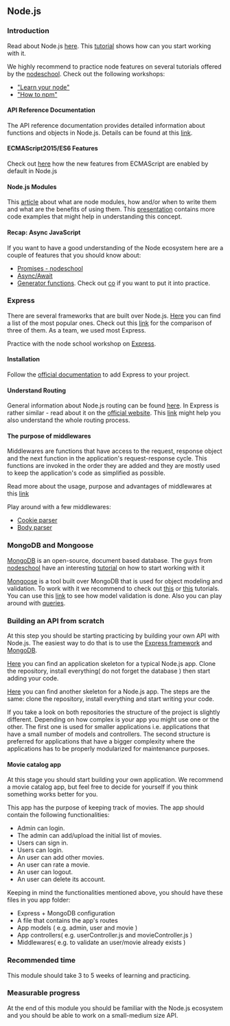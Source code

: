 ## Node.js

### Introduction
Read about Node.js [here](https://nodejs.org/en/).
This [tutorial](https://www.airpair.com/javascript/node-js-tutorial) shows how can you start working with it.

We highly recommend to practice node features on several tutorials offered by the [nodeschool](https://nodeschool.io/#workshoppers).
Check out the following workshops:
* ["Learn your node"](https://github.com/workshopper/learnyounode)
* ["How to npm"](https://github.com/workshopper/how-to-npm)

#### API Reference Documentation
The API reference documentation provides detailed information about functions and objects in Node.js. Details can be found at this [link](https://nodejs.org/api/).

#### ECMAScript2015/ES6 Features
Check out [here](https://nodejs.org/en/docs/es6/) how the new features from ECMAScript are enabled by default in Node.js

#### Node.js Modules
This [article](https://team.goodeggs.com/export-this-interface-design-patterns-for-node-js-modules-b48a3b1f8f40) about what are node modules, how and/or when to write them and what are the benefits of using them. This [presentation](https://darrenderidder.github.io/talks/ModulePatterns/#/1) contains more code examples that might help in understanding this concept.

#### Recap: Async JavaScript
If you want to have a good understanding of the Node ecosystem here are a couple of features that you should know about:
* [Promises - nodeschool](https://github.com/stevekane/promise-it-wont-hurt)
* [Async/Await](https://blog.risingstack.com/mastering-async-await-in-nodejs/)
* [Generator functions](https://developer.mozilla.org/en-US/docs/Web/JavaScript/Reference/Statements/function%2A). Check out [co](https://www.npmjs.com/package/co) if you want to put it into practice.

### Express
There are several frameworks that are built over Node.js.
[Here](http://nodeframework.com/) you can find a list of the most popular ones.
Check out this [link](https://www.airpair.com/node.js/posts/nodejs-framework-comparison-express-koa-hapi) for the comparison of three of them. As a team, we used most Express.

Practice with the node school workshop on [Express](https://github.com/azat-co/expressworks).

#### Installation
Follow the [official documentation](https://expressjs.com/en/starter/installing.html) to add Express to your project.

#### Understand Routing
General information about Node.js routing can be found [here](https://www.youtube.com/watch?v=tiMLxUKrB-g). In Express is rather similar - read about it on the [official website](https://expressjs.com/en/guide/routing.html).
This [link](https://scotch.io/tutorials/learn-to-use-the-new-router-in-expressjs-4) might help you also understand the whole routing process.

#### The purpose of middlewares
Middlewares are functions that have access to the request, response object and the next function in the application's request-response cycle. This functions are invoked in the order they are added and they are mostly used to keep the application's code as simplified as possible.

Read more about the usage, purpose and advantages of middlewares at this [link](https://expressjs.com/en/guide/using-middleware.html)

Play around with a few middlewares:
* [Cookie parser](https://www.npmjs.com/package/cookie-parser)
* [Body parser](https://github.com/expressjs/body-parser)

### MongoDB and Mongoose
[MongoDB](https://docs.mongodb.com/manual/) is an open-source, document based database. The guys from [nodeschool](https://nodeschool.io) have an interesting [tutorial](https://github.com/evanlucas/learnyoumongo) on how to start working with it

[Mongoose](http://mongoosejs.com/) is a tool built over MongoDB that is used for object modeling and validation. To work with it we recommend to check out [this](https://scotch.io/tutorials/using-mongoosejs-in-node-js-and-mongodb-applications) or [this](https://developer.mozilla.org/en-US/docs/Learn/Server-side/Express_Nodejs/mongoose) tutorials. You can use this [link](http://mongoosejs.com/docs/validation.html) to see how model validation is done. Also you can play around with [queries](http://mongoosejs.com/docs/queries.html).

### Building an API from scratch
At this step you should be starting practicing by building your own API with Node.js.
The easiest way to do that is to use the [Express framework](https://expressjs.com/) and [MongoDB](https://docs.mongodb.com/manual/installation/).


[Here](https://github.com/FortechRomania/node-starter) you can find an application skeleton for a typical Node.js app. Clone the repository, install everything( do not forget the database ) then start adding your code.

[Here](https://github.com/FortechRomania/express-mongo-example-project) you can find another skeleton for a Node.js app. The steps are the same: clone the repository, install everything and start writing your code.

If you take a look on both repositories the structure of the project is slightly different. Depending on how complex is your app you might use one or the other. The first one is used for smaller applications i.e. applications that have a small number of models and controllers. The second structure is preferred for applications that have a bigger complexity where the applications has to be properly modularized for maintenance purposes.

#### Movie catalog app
At this stage you should start building your own application. We recommend a movie catalog app, but feel free to decide for yourself if you think something works better for you.

This app has the purpose of keeping track of movies. The app should contain the following functionalities:
* Admin can login.
* The admin can add/upload the initial list of movies.
* Users can sign in.
* Users can login.
* An user can add other movies.
* An user can rate a movie.
* An user can logout.
* An user can delete its account.

Keeping in mind the functionalities mentioned above, you should have these files in you app folder:
* Express + MongoDB configuration
* A file that contains the app's routes
* App models ( e.g. admin, user and movie )
* App controllers( e.g. userController.js and movieController.js )
* Middlewares( e.g. to validate an user/movie already exists )

### Recommended time
This module should take 3 to 5 weeks of learning and practicing.

### Measurable progress
At the end of this module you should be familiar with the Node.js ecosystem and you should be able to work on a small-medium size API.
